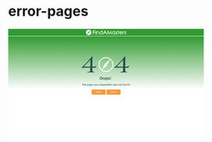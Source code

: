 # error-pages
![Image of Mas404template1](https://github.com/towri/error-pages/blob/master/error-pages/assets/Master404.png)
